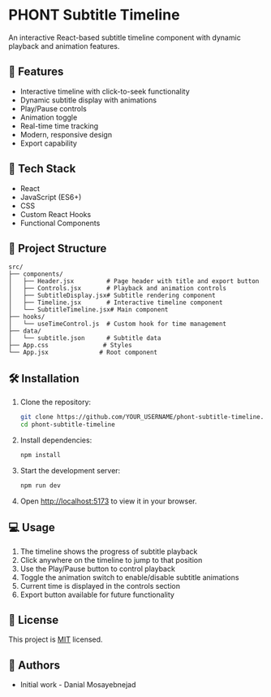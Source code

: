 # PHONT Subtitle Timeline

An interactive React-based subtitle timeline component with dynamic playback and animation features.

## 🌟 Features

- Interactive timeline with click-to-seek functionality
- Dynamic subtitle display with animations
- Play/Pause controls
- Animation toggle
- Real-time time tracking
- Modern, responsive design
- Export capability

## 🚀 Tech Stack

- React
- JavaScript (ES6+)
- CSS
- Custom React Hooks
- Functional Components

## 📁 Project Structure

```
src/
├── components/
│   ├── Header.jsx         # Page header with title and export button
│   ├── Controls.jsx       # Playback and animation controls
│   ├── SubtitleDisplay.jsx# Subtitle rendering component
│   ├── Timeline.jsx       # Interactive timeline component
│   └── SubtitleTimeline.jsx# Main component
├── hooks/
│   └── useTimeControl.js  # Custom hook for time management
├── data/
│   └── subtitle.json      # Subtitle data
├── App.css               # Styles
└── App.jsx              # Root component
```

## 🛠️ Installation

1. Clone the repository:
   ```bash
   git clone https://github.com/YOUR_USERNAME/phont-subtitle-timeline.git
   cd phont-subtitle-timeline
   ```

2. Install dependencies:
   ```bash
   npm install
   ```

3. Start the development server:
   ```bash
   npm run dev
   ```

4. Open [http://localhost:5173](http://localhost:5173) to view it in your browser.

## 💻 Usage

1. The timeline shows the progress of subtitle playback
2. Click anywhere on the timeline to jump to that position
3. Use the Play/Pause button to control playback
4. Toggle the animation switch to enable/disable subtitle animations
5. Current time is displayed in the controls section
6. Export button available for future functionality

## 📝 License

This project is [MIT](https://choosealicense.com/licenses/mit/) licensed.

## 👥 Authors

- Initial work - Danial Mosayebnejad

